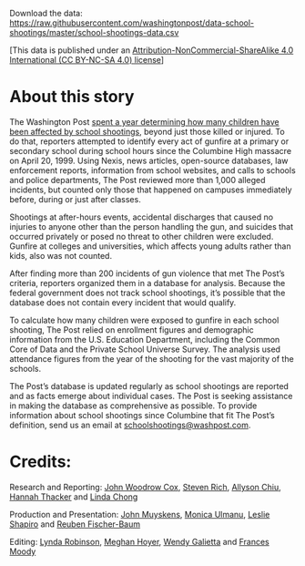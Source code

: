 Download the data: https://raw.githubusercontent.com/washingtonpost/data-school-shootings/master/school-shootings-data.csv

[This data is published under an [Attribution-NonCommercial-ShareAlike 4.0 International (CC BY-NC-SA 4.0) license](https://creativecommons.org/licenses/by-nc-sa/4.0/)]

# About this story

The Washington Post [spent a year determining how many children have been affected by school shootings](https://www.washingtonpost.com/graphics/2018/local/school-shootings-database/), beyond just those killed or injured. To do that, reporters attempted to identify every act of gunfire at a primary or secondary school during school hours since the Columbine High massacre on April 20, 1999. Using Nexis, news articles, open-source databases, law enforcement reports, information from school websites, and calls to schools and police departments, The Post reviewed more than 1,000 alleged incidents, but counted only those that happened on campuses immediately before, during or just after classes.

Shootings at after-hours events, accidental discharges that caused no injuries to anyone other than the person handling the gun, and suicides that occurred privately or posed no threat to other children were excluded. Gunfire at colleges and universities, which affects young adults rather than kids, also was not counted.

After finding more than 200 incidents of gun violence that met The Post’s criteria, reporters organized them in a database for analysis. Because the federal government does not track school shootings, it’s possible that the database does not contain every incident that would qualify.

To calculate how many children were exposed to gunfire in each school shooting, The Post relied on enrollment figures and demographic information from the U.S. Education Department, including the Common Core of Data and the Private School Universe Survey. The analysis used attendance figures from the year of the shooting for the vast majority of the schools. 

The Post’s database is updated regularly as school shootings are reported and as facts emerge about individual cases. The Post is seeking assistance in making the database as comprehensive as possible. To provide information about school shootings since Columbine that fit The Post’s definition, send us an email at schoolshootings@washpost.com.

# Credits:

Research and Reporting: [John Woodrow Cox](https://www.washingtonpost.com/people/john-woodrow-cox/), [Steven Rich](https://www.washingtonpost.com/people/steven-rich/), [Allyson Chiu](https://www.washingtonpost.com/people/allyson-chiu/), [Hannah Thacker](https://www.washingtonpost.com/people/hannah-thacker/) and [Linda Chong](https://www.washingtonpost.com/people/linda-chong/)

Production and Presentation: [John Muyskens](https://www.washingtonpost.com/people/john-muyskens/), [Monica Ulmanu](https://www.washingtonpost.com/people/monica-ulmanu/), [Leslie Shapiro](https://www.washingtonpost.com/people/leslie-shapiro/) and [Reuben Fischer-Baum](https://www.washingtonpost.com/people/reuben-fischer-baum/)

Editing: [Lynda Robinson](https://www.washingtonpost.com/people/lynda-robinson/), [Meghan Hoyer](https://www.washingtonpost.com/people/meghan-hoyer/), [Wendy Galietta](https://www.washingtonpost.com/people/wendy-galietta/) and [Frances Moody](https://www.washingtonpost.com/people/frances-moody/)
